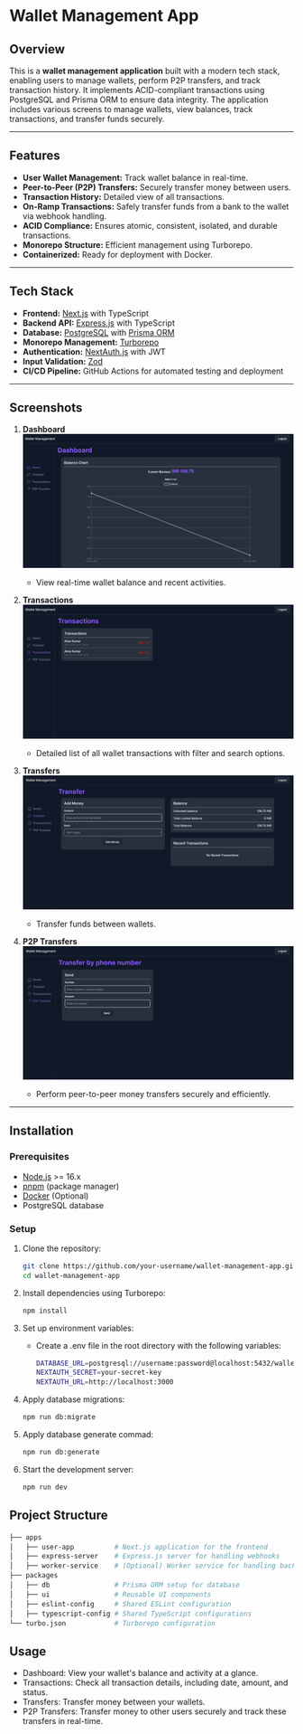 # Wallet Management App

## Overview

This is a **wallet management application** built with a modern tech stack, enabling users to manage wallets, perform P2P transfers, and track transaction history. It implements ACID-compliant transactions using PostgreSQL and Prisma ORM to ensure data integrity. The application includes various screens to manage wallets, view balances, track transactions, and transfer funds securely.

---

## Features

- **User Wallet Management:** Track wallet balance in real-time.
- **Peer-to-Peer (P2P) Transfers:** Securely transfer money between users.
- **Transaction History:** Detailed view of all transactions.
- **On-Ramp Transactions:** Safely transfer funds from a bank to the wallet via webhook handling.
- **ACID Compliance:** Ensures atomic, consistent, isolated, and durable transactions.
- **Monorepo Structure:** Efficient management using Turborepo.
- **Containerized:** Ready for deployment with Docker.

---

## Tech Stack

- **Frontend:** [Next.js](https://nextjs.org/) with TypeScript
- **Backend API:** [Express.js](https://expressjs.com/) with TypeScript
- **Database:** [PostgreSQL](https://www.postgresql.org/) with [Prisma ORM](https://www.prisma.io/)
- **Monorepo Management:** [Turborepo](https://turbo.build/)
- **Authentication:** [NextAuth.js](https://next-auth.js.org/) with JWT
- **Input Validation:** [Zod](https://zod.dev/)
- **CI/CD Pipeline:** GitHub Actions for automated testing and deployment

---

## Screenshots

1. **Dashboard**  
   ![Dashboard Screenshot](./screenshots/dashboard.png)
   - View real-time wallet balance and recent activities.

2. **Transactions**  
   ![Transactions Screenshot](./screenshots/transactions.png)
   - Detailed list of all wallet transactions with filter and search options.

3. **Transfers**  
   ![Transfers Screenshot](./screenshots/transfers.png)
   - Transfer funds between wallets.

4. **P2P Transfers**  
   ![P2PTransfers Screenshot](./screenshots/p2ptransfers.png)
   - Perform peer-to-peer money transfers securely and efficiently.

---

## Installation

### Prerequisites

- [Node.js](https://nodejs.org/) >= 16.x
- [pnpm](https://pnpm.io/) (package manager)
- [Docker](https://www.docker.com/) (Optional)
- PostgreSQL database

### Setup

1. Clone the repository:
   ```bash
   git clone https://github.com/your-username/wallet-management-app.git
   cd wallet-management-app
2. Install dependencies using Turborepo:

   ```bash
   npm install
3. Set up environment variables:
   - Create a .env file in the root directory with the following variables:
     ```bash
     DATABASE_URL=postgresql://username:password@localhost:5432/wallet_db
     NEXTAUTH_SECRET=your-secret-key
     NEXTAUTH_URL=http://localhost:3000
4. Apply database migrations:
   ```bash
   npm run db:migrate
5. Apply database generate commad:
   ```bash
   npm run db:generate
6. Start the development server:
   ```bash
   npm run dev

## Project Structure
```bash
├── apps
│   ├── user-app          # Next.js application for the frontend
│   ├── express-server    # Express.js server for handling webhooks
│   ├── worker-service    # (Optional) Worker service for handling background jobs
├── packages
│   ├── db                # Prisma ORM setup for database
│   ├── ui                # Reusable UI components
│   ├── eslint-config     # Shared ESLint configuration
│   ├── typescript-config # Shared TypeScript configurations
└── turbo.json            # Turborepo configuration
```

## Usage
- Dashboard: View your wallet's balance and activity at a glance.
- Transactions: Check all transaction details, including date, amount, and status.
- Transfers: Transfer money between your wallets.
- P2P Transfers: Transfer money to other users securely and track these transfers in real-time.


   
   
